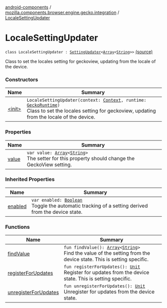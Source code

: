 [android-components](../../index.md) / [mozilla.components.browser.engine.gecko.integration](../index.md) / [LocaleSettingUpdater](./index.md)

# LocaleSettingUpdater

`class LocaleSettingUpdater : `[`SettingUpdater`](../-setting-updater/index.md)`<`[`Array`](https://kotlinlang.org/api/latest/jvm/stdlib/kotlin/-array/index.html)`<`[`String`](https://kotlinlang.org/api/latest/jvm/stdlib/kotlin/-string/index.html)`>>` [(source)](https://github.com/mozilla-mobile/android-components/blob/master/components/browser/engine-gecko-beta/src/main/java/mozilla/components/browser/engine/gecko/integration/LocaleSettingUpdater.kt#L17)

Class to set the locales setting for geckoview, updating from the locale of the device.

### Constructors

| Name | Summary |
|---|---|
| [&lt;init&gt;](-init-.md) | `LocaleSettingUpdater(context: `[`Context`](https://developer.android.com/reference/android/content/Context.html)`, runtime: `[`GeckoRuntime`](https://mozilla.github.io/geckoview/javadoc/mozilla-central/org/mozilla/geckoview/GeckoRuntime.html)`)`<br>Class to set the locales setting for geckoview, updating from the locale of the device. |

### Properties

| Name | Summary |
|---|---|
| [value](value.md) | `var value: `[`Array`](https://kotlinlang.org/api/latest/jvm/stdlib/kotlin/-array/index.html)`<`[`String`](https://kotlinlang.org/api/latest/jvm/stdlib/kotlin/-string/index.html)`>`<br>The setter for this property should change the GeckoView setting. |

### Inherited Properties

| Name | Summary |
|---|---|
| [enabled](../-setting-updater/enabled.md) | `var enabled: `[`Boolean`](https://kotlinlang.org/api/latest/jvm/stdlib/kotlin/-boolean/index.html)<br>Toggle the automatic tracking of a setting derived from the device state. |

### Functions

| Name | Summary |
|---|---|
| [findValue](find-value.md) | `fun findValue(): `[`Array`](https://kotlinlang.org/api/latest/jvm/stdlib/kotlin/-array/index.html)`<`[`String`](https://kotlinlang.org/api/latest/jvm/stdlib/kotlin/-string/index.html)`>`<br>Find the value of the setting from the device state. This is setting specific. |
| [registerForUpdates](register-for-updates.md) | `fun registerForUpdates(): `[`Unit`](https://kotlinlang.org/api/latest/jvm/stdlib/kotlin/-unit/index.html)<br>Register for updates from the device state. This is setting specific. |
| [unregisterForUpdates](unregister-for-updates.md) | `fun unregisterForUpdates(): `[`Unit`](https://kotlinlang.org/api/latest/jvm/stdlib/kotlin/-unit/index.html)<br>Unregister for updates from the device state. |

